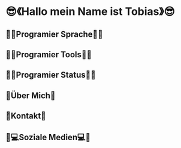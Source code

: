 # 😎《Hallo mein Name ist Tobias》😎

## 👨‍💻Programier Sprache👨‍💻
## 👨‍💻Programier Tools👨‍💻
## 👨‍💻Programier Status👨‍💻
## 👦Über Mich👦
## 👦Kontakt👦
## 📱💻Soziale Medien💻📱
